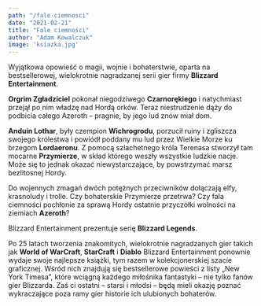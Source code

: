 ```yaml
---
path: "/fale-ciemnosci"
date: "2021-02-21"
title: "Fale ciemności"
author: "Adam Kowalczuk"
image: 'ksiazka.jpg'
---
```

Wyjątkowa opowieść o magii, wojnie i bohaterstwie, oparta na  bestsellerowej, wielokrotnie nagradzanej serii gier firmy **Blizzard Entertainment**.

**Orgrim Zgładziciel** pokonał niegodziwego **Czarnorękiego** i natychmiast przejął po nim władzę nad Hordą orków. Teraz niestrudzenie dąży do podbicia całego Azeroth – pragnie, by jego lud znów miał dom.

**Anduin Lothar**, były czempion **Wichrogrodu**, porzucił ruiny i zgliszcza swojego królestwa i powiódł poddany mu lud przez Wielkie Morze ku brzegom **Lordaeronu**. Z pomocą szlachetnego króla Terenasa stworzył tam mocarne **Przymierze**, w skład którego weszły wszystkie ludzkie nacje. Może się to jednak okazać niewystarczające, by powstrzymać marsz bezlitosnej Hordy.

Do wojennych zmagań dwóch potężnych przeciwników dołączają elfy, krasnoludy i trolle. Czy bohaterskie Przymierze przetrwa? Czy fala ciemności pochłonie za sprawą Hordy ostatnie przyczółki wolności na ziemiach **Azeroth**?

Blizzard Entertainment prezentuje serię **Blizzard Legends**.

Po 25 latach tworzenia znakomitych, wielokrotnie nagradzanych gier takich jak **World of WarCraft**, **StarCraft** i **Diablo** Blizzard Entertainment ponownie wydaje swoje najlepsze książki, tym razem w kolekcjonerskiej szacie graficznej. Wśród nich znajdują się bestsellerowe powieści z listy „New York Timesa”, które wciągną każdego miłośnika fantastyki – nie tylko fanów gier Blizzarda. Zaś ci ostatni – starsi i młodsi – będą mieli okazję poznać wykraczające poza ramy gier historie ich ulubionych bohaterów.
